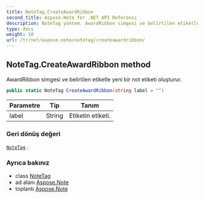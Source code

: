 ```yaml
---
title: NoteTag.CreateAwardRibbon
second_title: Aspose.Note for .NET API Referansı
description: NoteTag yöntem. AwardRibbon simgesi ve belirtilen etiketle yeni bir not etiketi oluşturur.
type: docs
weight: 10
url: /tr/net/aspose.note/notetag/createawardribbon/
---
```

## NoteTag.CreateAwardRibbon method

AwardRibbon simgesi ve belirtilen etiketle yeni bir not etiketi oluşturur.

```csharp
public static NoteTag CreateAwardRibbon(string label = "")
```

| Parametre | Tip | Tanım |
| --- | --- | --- |
| label | String | Etiketin etiketi. |

### Geri dönüş değeri

[`NoteTag`](../) .

### Ayrıca bakınız

* class [NoteTag](../)
* ad alanı [Aspose.Note](../../notetag/)
* toplantı [Aspose.Note](../../../)


